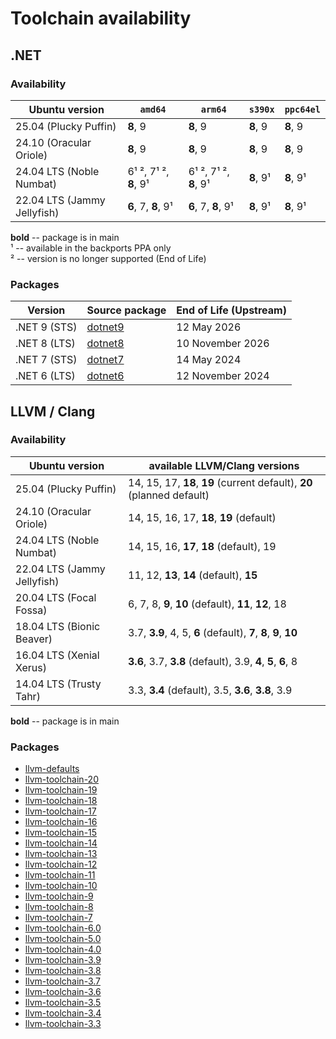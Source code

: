 # Toolchain availability

## .NET

### Availability

| Ubuntu version              | `amd64` | `arm64` | `s390x` | `ppc64el` |
|-----------------------------|---------|---------|---------|-----------|
| 25.04 (Plucky Puffin)       | **8**, 9 | **8**, 9 | **8**, 9 | **8**, 9 |
| 24.10 (Oracular Oriole)     | **8**, 9 | **8**, 9 | **8**, 9 | **8**, 9 |
| 24.04 LTS (Noble Numbat)    | 6¹ ², 7¹ ², **8**, 9¹ | 6¹ ², 7¹ ², **8**, 9¹ | **8**, 9¹ | **8**, 9¹ |
| 22.04 LTS (Jammy Jellyfish) | **6**, 7, **8**, 9¹ | **6**, 7, **8**, 9¹ | **8**, 9¹ | **8**, 9¹ |


**bold** -- package is in main    
¹ -- available in the backports PPA only    
² -- version is no longer supported (End of Life)

### Packages

| Version      | Source package                                          | End of Life (Upstream) | 
|--------------|---------------------------------------------------------|------------------------|
| .NET 9 (STS) | [dotnet9](https://launchpad.net/ubuntu/+source/dotnet9) | 12 May 2026          |
| .NET 8 (LTS) | [dotnet8](https://launchpad.net/ubuntu/+source/dotnet8) | 10 November 2026     |
| .NET 7 (STS) | [dotnet7](https://launchpad.net/ubuntu/+source/dotnet7) | 14 May 2024          |
| .NET 6 (LTS) | [dotnet6](https://launchpad.net/ubuntu/+source/dotnet6) | 12 November 2024     |

## LLVM / Clang

### Availability

| Ubuntu version              | available LLVM/Clang versions |
|-----------------------------|-------------------------------|
| 25.04 (Plucky Puffin)       | 14, 15, 17, **18**, **19** (current default), **20** (planned default) |
| 24.10 (Oracular Oriole)     | 14, 15, 16, 17, **18**, **19** (default) |
| 24.04 LTS (Noble Numbat)    | 14, 15, 16, **17**, **18** (default), 19 |
| 22.04 LTS (Jammy Jellyfish) | 11, 12, **13**, **14** (default), **15** |
| 20.04 LTS (Focal Fossa)     | 6, 7, 8, **9**, **10** (default), **11**, **12**, 18 |
| 18.04 LTS (Bionic Beaver)   | 3.7, **3.9**, 4, 5, **6** (default), **7**, **8**, **9**, **10** |
| 16.04 LTS (Xenial Xerus)    | **3.6**, 3.7, **3.8** (default), 3.9, **4**, **5**, **6**, 8 |
| 14.04 LTS (Trusty Tahr)     | 3.3, **3.4** (default), 3.5, **3.6**, **3.8**, 3.9 |

**bold** -- package is in main    

### Packages

- [llvm-defaults](https://launchpad.net/ubuntu/+source/llvm-defaults) 
- [llvm-toolchain-20](https://launchpad.net/ubuntu/+source/llvm-toolchain-20) 
- [llvm-toolchain-19](https://launchpad.net/ubuntu/+source/llvm-toolchain-19) 
- [llvm-toolchain-18](https://launchpad.net/ubuntu/+source/llvm-toolchain-18) 
- [llvm-toolchain-17](https://launchpad.net/ubuntu/+source/llvm-toolchain-17) 
- [llvm-toolchain-16](https://launchpad.net/ubuntu/+source/llvm-toolchain-16) 
- [llvm-toolchain-15](https://launchpad.net/ubuntu/+source/llvm-toolchain-15) 
- [llvm-toolchain-14](https://launchpad.net/ubuntu/+source/llvm-toolchain-14) 
- [llvm-toolchain-13](https://launchpad.net/ubuntu/+source/llvm-toolchain-13) 
- [llvm-toolchain-12](https://launchpad.net/ubuntu/+source/llvm-toolchain-12) 
- [llvm-toolchain-11](https://launchpad.net/ubuntu/+source/llvm-toolchain-11) 
- [llvm-toolchain-10](https://launchpad.net/ubuntu/+source/llvm-toolchain-10) 
- [llvm-toolchain-9](https://launchpad.net/ubuntu/+source/llvm-toolchain-9) 
- [llvm-toolchain-8](https://launchpad.net/ubuntu/+source/llvm-toolchain-8) 
- [llvm-toolchain-7](https://launchpad.net/ubuntu/+source/llvm-toolchain-7) 
- [llvm-toolchain-6.0](https://launchpad.net/ubuntu/+source/llvm-toolchain-6.0) 
- [llvm-toolchain-5.0](https://launchpad.net/ubuntu/+source/llvm-toolchain-5.0) 
- [llvm-toolchain-4.0](https://launchpad.net/ubuntu/+source/llvm-toolchain-4.0)
- [llvm-toolchain-3.9](https://launchpad.net/ubuntu/+source/llvm-toolchain-3.9)
- [llvm-toolchain-3.8](https://launchpad.net/ubuntu/+source/llvm-toolchain-3.8)
- [llvm-toolchain-3.7](https://launchpad.net/ubuntu/+source/llvm-toolchain-3.7)
- [llvm-toolchain-3.6](https://launchpad.net/ubuntu/+source/llvm-toolchain-3.6)
- [llvm-toolchain-3.5](https://launchpad.net/ubuntu/+source/llvm-toolchain-3.5)
- [llvm-toolchain-3.4](https://launchpad.net/ubuntu/+source/llvm-toolchain-3.4)
- [llvm-toolchain-3.3](https://launchpad.net/ubuntu/+source/llvm-toolchain-3.3)
